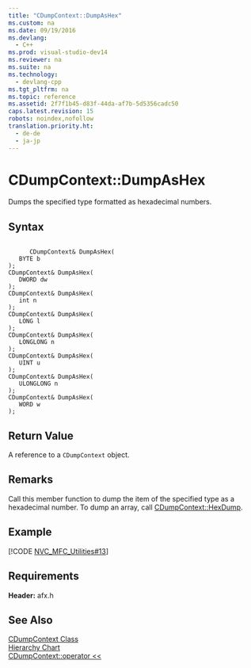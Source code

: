 ```yaml
---
title: "CDumpContext::DumpAsHex"
ms.custom: na
ms.date: 09/19/2016
ms.devlang: 
  - C++
ms.prod: visual-studio-dev14
ms.reviewer: na
ms.suite: na
ms.technology: 
  - devlang-cpp
ms.tgt_pltfrm: na
ms.topic: reference
ms.assetid: 2f7f1b45-d83f-44da-af7b-5d5356cadc50
caps.latest.revision: 15
robots: noindex,nofollow
translation.priority.ht: 
  - de-de
  - ja-jp
---
```

# CDumpContext::DumpAsHex
Dumps the specified type formatted as hexadecimal numbers.  
  
## Syntax  
  
```  
  
      CDumpContext& DumpAsHex(   
   BYTE b   
);  
CDumpContext& DumpAsHex(   
   DWORD dw   
);  
CDumpContext& DumpAsHex(   
   int n   
);  
CDumpContext& DumpAsHex(   
   LONG l   
);  
CDumpContext& DumpAsHex(   
   LONGLONG n   
);  
CDumpContext& DumpAsHex(   
   UINT u   
);  
CDumpContext& DumpAsHex(   
   ULONGLONG n   
);  
CDumpContext& DumpAsHex(   
   WORD w   
);  
```  
  
## Return Value  
 A reference to a `CDumpContext` object.  
  
## Remarks  
 Call this member function to dump the item of the specified type as a hexadecimal number. To dump an array, call [CDumpContext::HexDump](../vs140/CDumpContext--HexDump.md).  
  
## Example  
 [!CODE [NVC_MFC_Utilities#13](../CodeSnippet/VS_Snippets_Cpp/NVC_MFC_Utilities#13)]  
  
## Requirements  
 **Header:** afx.h  
  
## See Also  
 [CDumpContext Class](../vs140/CDumpContext-Class.md)   
 [Hierarchy Chart](../vs140/Hierarchy-Chart.md)   
 [CDumpContext::operator <<](../vs140/CDumpContext--operator---.md)